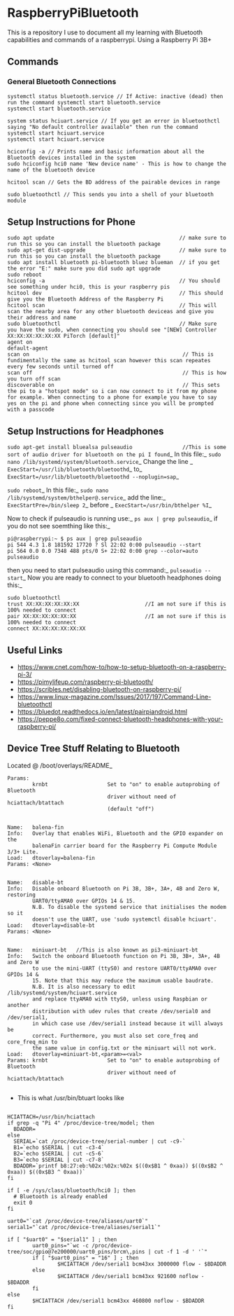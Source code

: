 # RaspberryPiBluetooth
This is a repository I use to document all my learning with Bluetooth capabilities and commands of a raspberrypi. Using a Raspberry Pi 3B+

## Commands

### General Bluetooth Connections
 ```
 systemctl status bluetooth.service // If Active: inactive (dead) then run the command systemctl start bluetooth.service
 systemctl start bluetooth.service
 
 system status hciuart.service // If you get an error in bluetoothctl saying "No default controller available" then run the command systemctl start hciuart.service
 systemctl start hciuart.service
 
 hciconfig -a // Prints name and basic information about all the Bluetooth devices installed in the system
 sudo hciconfig hci0 name 'New device name' - This is how to change the name of the bluetooth device
 
 hcitool scan // Gets the BD address of the pairable devices in range
 
 sudo bluetoothctl // This sends you into a shell of your bluetooth module
 ```
 
## Setup Instructions for Phone
```
sudo apt update                                        // make sure to run this so you can install the bluetooth package
sudo apt-get dist-upgrade                              // make sure to run this so you can install the bluetooth package
sudo apt install bluetooth pi-bluetooth bluez blueman  // if you get the error "E:" make sure you did sudo apt upgrade
sudo reboot
hciconfig -a                                           // You should see something under hci0, this is your raspberry pis 
hcitool dev                                            // This should give you the Bluetooth Address of the Raspberry Pi
hcitool scan                                           // This will scan the nearby area for any other bluetooth deviceas and give you their address and name
sudo bluetoothctl                                      // Make sure you have the sudo, when connecting you should see "[NEW] Controller XX:XX:XX:XX:XX:XX PiTorch [default]"
agent on
default-agent
scan on                                                 // This is fundimentally the same as hcitool scan however this scan repeates every few seconds until turned off
scan off                                                // This is how you turn off scan
discoverable on                                         // This sets the pi to a "hotspot mode" so i can now connect to it from my phone for example. When connecting to a phone for example you have to say yes on the pi and phone when connecting since you will be prompted with a passcode
```

## Setup Instructions for Headphones

`sudo apt-get install bluealsa pulseaudio                //This is some sort of audio driver for bluetooth on the pi I found`_
In this file:_
`sudo nano /lib/systemd/system/bluetooth.service`_
Change the line _
`ExecStart=/usr/lib/bluetooth/bluetoothd`_
to_
`ExecStart=/usr/lib/bluetooth/bluetoothd --noplugin=sap`_

`sudo reboot`_
In this file:_
`sudo nano /lib/systemd/system/bthelper@.service`_
add the line:_
`ExecStartPre=/bin/sleep 2`_
before _
`ExecStart=/usr/bin/bthelper %I`_

Now to check if pulseaudio is running use:_
`ps aux | grep pulseaudio`_
if you do not see soemthing like this:_
```
pi@raspberrypi:~ $ ps aux | grep pulseaudio
pi 544 4.3 1.8 181592 17720 ? Sl 22:02 0:00 pulseaudio --start
pi 564 0.0 0.0 7348 488 pts/0 S+ 22:02 0:00 grep --color=auto pulseaudio
```
then you need to start pulseaudio using this command:_
`pulseaudio --start`_
Now you are ready to connect to your bluetooth headphones doing this:_
```
sudo bluetoothctl
trust XX:XX:XX:XX:XX:XX                     //I am not sure if this is 100% needed to connect
pair XX:XX:XX:XX:XX:XX                      //I am not sure if this is 100% needed to connect
connect XX:XX:XX:XX:XX:XX
```




## Useful Links

- https://www.cnet.com/how-to/how-to-setup-bluetooth-on-a-raspberry-pi-3/  
- https://pimylifeup.com/raspberry-pi-bluetooth/
- https://scribles.net/disabling-bluetooth-on-raspberry-pi/
- https://www.linux-magazine.com/Issues/2017/197/Command-Line-bluetoothctl
- https://bluedot.readthedocs.io/en/latest/pairpiandroid.html
- https://peppe8o.com/fixed-connect-bluetooth-headphones-with-your-raspberry-pi/

## Device Tree Stuff Relating to Bluetooth
Located @ /boot/overlays/README_
```
Params:
        krnbt                   Set to "on" to enable autoprobing of Bluetooth
                                driver without need of hciattach/btattach
                                (default "off")
                              
                              
Name:   balena-fin
Info:   Overlay that enables WiFi, Bluetooth and the GPIO expander on the
        balenaFin carrier board for the Raspberry Pi Compute Module 3/3+ Lite.
Load:   dtoverlay=balena-fin
Params: <None>


Name:   disable-bt
Info:   Disable onboard Bluetooth on Pi 3B, 3B+, 3A+, 4B and Zero W, restoring
        UART0/ttyAMA0 over GPIOs 14 & 15.
        N.B. To disable the systemd service that initialises the modem so it
        doesn't use the UART, use 'sudo systemctl disable hciuart'.
Load:   dtoverlay=disable-bt
Params: <None>
 
 
Name:   miniuart-bt   //This is also known as pi3-miniuart-bt
Info:   Switch the onboard Bluetooth function on Pi 3B, 3B+, 3A+, 4B and Zero W
        to use the mini-UART (ttyS0) and restore UART0/ttyAMA0 over GPIOs 14 &
        15. Note that this may reduce the maximum usable baudrate.
        N.B. It is also necessary to edit /lib/systemd/system/hciuart.service
        and replace ttyAMA0 with ttyS0, unless using Raspbian or another
        distribution with udev rules that create /dev/serial0 and /dev/serial1,
        in which case use /dev/serial1 instead because it will always be
        correct. Furthermore, you must also set core_freq and core_freq_min to
        the same value in config.txt or the miniuart will not work.
Load:   dtoverlay=miniuart-bt,<param>=<val>
Params: krnbt                   Set to "on" to enable autoprobing of Bluetooth
                                driver without need of hciattach/btattach
                                
```

- This is what /usr/bin/btuart looks like
```#!/bin/sh

HCIATTACH=/usr/bin/hciattach
if grep -q "Pi 4" /proc/device-tree/model; then
  BDADDR=
else
  SERIAL=`cat /proc/device-tree/serial-number | cut -c9-`
  B1=`echo $SERIAL | cut -c3-4`
  B2=`echo $SERIAL | cut -c5-6`
  B3=`echo $SERIAL | cut -c7-8`
  BDADDR=`printf b8:27:eb:%02x:%02x:%02x $((0x$B1 ^ 0xaa)) $((0x$B2 ^ 0xaa)) $((0x$B3 ^ 0xaa))`
fi

if [ -e /sys/class/bluetooth/hci0 ]; then
  # Bluetooth is already enabled
  exit 0
fi

uart0="`cat /proc/device-tree/aliases/uart0`"
serial1="`cat /proc/device-tree/aliases/serial1`"

if [ "$uart0" = "$serial1" ] ; then
        uart0_pins="`wc -c /proc/device-tree/soc/gpio@7e200000/uart0_pins/brcm\,pins | cut -f 1 -d ' '`"
        if [ "$uart0_pins" = "16" ] ; then
                $HCIATTACH /dev/serial1 bcm43xx 3000000 flow - $BDADDR
        else
                $HCIATTACH /dev/serial1 bcm43xx 921600 noflow - $BDADDR
        fi
else
        $HCIATTACH /dev/serial1 bcm43xx 460800 noflow - $BDADDR
fi




```
